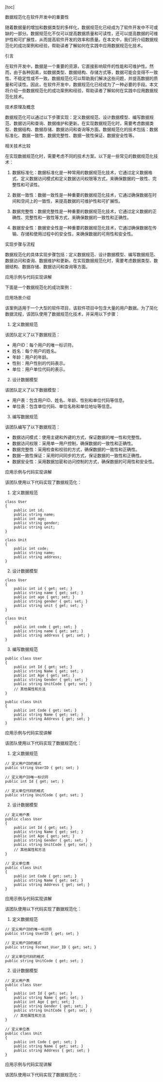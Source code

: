 
[toc]                    
                
                
数据规范化在软件开发中的重要性

随着数据量的增加和数据类型的多样化，数据规范化已经成为了软件开发中不可或缺的一部分。数据规范化不仅可以提高数据质量和可读性，还可以提高数据的可维护性和可扩展性，从而提高软件开发的效率和质量。在本文中，我们将介绍数据规范化的成功案例和经验，帮助读者了解如何在实践中应用数据规范化技术。

引言

在软件开发中，数据是一个重要的资源，它直接影响软件的性能和可维护性。然而，由于各种因素，如数据类型、数据结构、存储方式等，数据可能会变得不一致性、不稳定性或不一致。数据规范化可以帮助我们解决这些问题，并提高数据的质量和可读性。因此，在软件开发中，数据规范化已经成为了一种必要的手段。本文将介绍一些数据规范化的成功案例和经验，帮助读者了解如何在实践中应用数据规范化技术。

技术原理及概念

数据规范化可以通过以下步骤实现：定义数据规范、设计数据模型、编写数据规范、数据访问和查询、数据维护和更新。在实现数据规范化时，需要考虑数据类型、数据结构、数据存储、数据访问和查询等方面。数据规范化的技术包括：数据标准化、数据一致性、数据完整性、数据一致性保证、数据安全性等。

相关技术比较

在实现数据规范化时，需要考虑不同的技术方案。以下是一些常见的数据规范化技术：

1. 数据标准化：数据标准化是一种常用的数据规范化技术，它通过定义数据格式、定义数据访问模式和定义数据访问权限等方式，来确保数据的一致性、完整性和可读性。

2. 数据一致性：数据一致性是一种重要的数据规范化技术，它通过确保数据在时间和空间上的一致性，来提高数据的可维护性和可扩展性。

3. 数据完整性：数据完整性是一种重要的数据规范化技术，它通过定义数据的正确性、完整性和一致性等方式，来确保数据的一致性和正确性。

4. 数据安全性：数据安全性是一种重要的数据规范化技术，它通过确保数据在传输、存储和使用过程中的安全性，来确保数据的可用性和安全性。

实现步骤与流程

数据规范化的具体实现步骤包括：定义数据规范、设计数据模型、编写数据规范、数据访问和查询、数据维护和更新。在实现数据规范化时，需要考虑数据类型、数据结构、数据存储、数据访问和查询等方面。

应用示例与代码实现讲解

下面是一个数据规范化的成功案例：

应用场景介绍

该案例适用于一个大型的软件项目，该软件项目中包含大量的用户数据。为了简化数据流程，该团队使用了数据规范化技术，并采用以下步骤：

1. 定义数据规范

该团队定义了以下数据规范：

- 用户ID：每个用户的唯一标识符。
- 姓名：每个用户的姓名。
- 年龄：用户的年龄。
- 性别：用户性别的代码表示。
- 单位：用户单位代码的表示。

2. 设计数据模型

该团队定义了以下数据模型：

- 用户表：包含用户ID、姓名、年龄、性别和单位代码等信息。
- 单位表：包含单位代码、单位名称和单位地址等信息。

3. 编写数据规范

该团队编写了以下数据规范：

- 数据访问模式：使用主键和外键的方式，保证数据的唯一性和完整性。
- 数据访问权限：采用单一用户控制，确保数据的一致性和正确性。
- 数据完整性：采用检查和校验的方式，确保数据的一致性和正确性。
- 数据一致性保证：采用时间同步的方式，保证数据的一致性和正确性。
- 数据安全性：采用数据加密和访问控制的方式，确保数据的可用性和安全性。

应用示例与代码实现讲解

该团队使用以下代码实现了数据规范化：

1. 定义数据规范

```
class User
{
    public int id;
    public string name;
    public int age;
    public string gender;
    public string unit;
}

class Unit
{
    public int code;
    public string name;
    public string address;
}
```

2. 设计数据模型

```
class User
{
    public int id { get; set; }
    public string name { get; set; }
    public int age { get; set; }
    public string gender { get; set; }
    public string unit { get; set; }
}

class Unit
{
    public int code { get; set; }
    public string name { get; set; }
    public string address { get; set; }
}
```

3. 编写数据规范

```
public class User
{
    public int Id { get; set; }
    public string Name { get; set; }
    public int Age { get; set; }
    public string Gender { get; set; }
    public string UnitCode { get; set; }
    // 其他属性和方法
}

public class Unit
{
    public int Code { get; set; }
    public string Name { get; set; }
    public string Address { get; set; }
}
```

应用示例与代码实现讲解

该团队使用以下代码实现了数据规范化：

1. 定义数据规范

```
// 定义用户ID的格式
public string UserID { get; set; }

// 定义用户ID唯一标识符
public int Id { get; set; }

// 定义单位代码的格式
public string UnitCode { get; set; }
```

2. 设计数据模型

```
// 定义用户表
public class User
{
    public int Id { get; set; }
    public string Name { get; set; }
    public int Age { get; set; }
    public string Gender { get; set; }
    public string UnitCode { get; set; }
    // 其他属性和方法
}

// 定义单位表
public class Unit
{
    public int Code { get; set; }
    public string Name { get; set; }
    public string Address { get; set; }
}
```

应用示例与代码实现讲解

该团队使用以下代码实现了数据规范化：

1. 定义数据规范

```
// 定义用户ID的唯一标识符
public string UserID { get; set; }

// 定义用户ID的格式
public string Format_User_ID { get; set; }

// 定义单位代码的格式
public string UnitCode { get; set; }
```

2. 设计数据模型

```
// 定义用户表
public class User
{
    public int Id { get; set; }
    public string Name { get; set; }
    public int Age { get; set; }
    public string Gender { get; set; }
    public string UnitCode { get; set; }
    // 其他属性和方法
}

// 定义单位表
public class Unit
{
    public int Code { get; set; }
    public string Name { get; set; }
    public string Address { get; set; }
}
```

应用示例与代码实现讲解

该团队使用以下代码实现了数据规范化：

